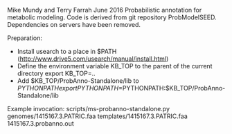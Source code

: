 Mike Mundy and Terry Farrah June 2016
Probabilistic annotation for metabolic modeling.
Code is derived from git repository ProbModelSEED.
Dependencies on servers have been removed.

Preparation:
- Install usearch to a place in $PATH (http://www.drive5.com/usearch/manual/install.html)
- Define the environment variable KB_TOP to the parent of the current directory
export KB_TOP=..
- Add $KB_TOP/ProbAnno-Standalone/lib to $PYTHONPATH
export PYTHONPATH=$PYTHONPATH:$KB_TOP/ProbAnno-Standalone/lib

Example invocation:
scripts/ms-probanno-standalone.py genomes/1415167.3.PATRIC.faa templates/1415167.3.PATRIC.faa 1415167.3.probanno.out
